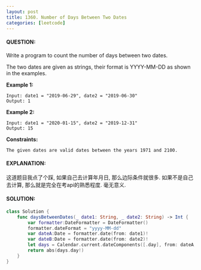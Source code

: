 ```yaml
---
layout: post
title: 1360. Number of Days Between Two Dates
categories: [leetcode]
---
```

#### QUESTION:
Write a program to count the number of days between two dates.

The two dates are given as strings, their format is YYYY-MM-DD as shown in the examples.

 

__Example 1:__
```
Input: date1 = "2019-06-29", date2 = "2019-06-30"
Output: 1
```
__Example 2:__
```
Input: date1 = "2020-01-15", date2 = "2019-12-31"
Output: 15
 ```

__Constraints:__
```
The given dates are valid dates between the years 1971 and 2100.
```
#### EXPLANATION:
这道题目我点了个踩, 如果自己去计算年月日, 那么边际条件就很多. 如果不是自己去计算, 那么就是完全在考api的熟悉程度. 毫无意义.

#### SOLUTION:
```swift
class Solution {
    func daysBetweenDates(_ date1: String, _ date2: String) -> Int {
        var formatter:DateFormatter = DateFormatter()
        formatter.dateFormat = "yyyy-MM-dd"
        var dateA:Date = formatter.date(from: date1)!
        var dateB:Date = formatter.date(from: date2)!
        let days = Calendar.current.dateComponents([.day], from: dateA, to: dateB)
        return abs(days.day!)
    }
}
```
